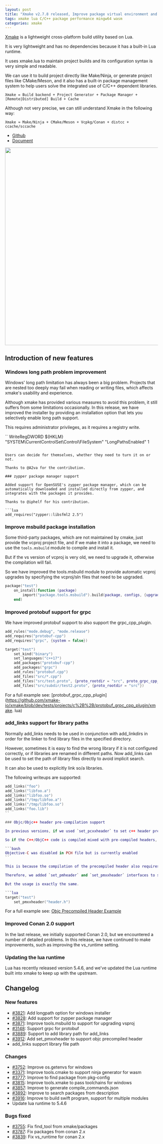 ```yaml
---
layout: post
title: "Xmake v2.7.8 released, Improve package virtual environment and build speed"
tags: xmake lua C/C++ package performance mingw64 wasm
categories: xmake
---
```


[Xmake](https://github.com/xmake-io/xmake) is a lightweight cross-platform build utility based on Lua.

It is very lightweight and has no dependencies because it has a built-in Lua runtime.

It uses xmake.lua to maintain project builds and its configuration syntax is very simple and readable.

We can use it to build project directly like Make/Ninja, or generate project files like CMake/Meson, and it also has a built-in package management system to help users solve the integrated use of C/C++ dependent libraries.

```
Xmake = Build backend + Project Generator + Package Manager + [Remote|Distributed] Build + Cache
```

Although not very precise, we can still understand Xmake in the following way:

```
Xmake ≈ Make/Ninja + CMake/Meson + Vcpkg/Conan + distcc + ccache/sccache
```

* [Github](https://github.com/xmake-io/xmake)
* [Document](https://xmake.io/)

<img src="https://github.com/xmake-io/xmake-docs/raw/master/assets/img/index/package.gif" width="650px" />

## Introduction of new features

### Windows long path problem improvement

Windows' long path limitation has always been a big problem. Projects that are nested too deeply may fail when reading or writing files, which affects xmake's usability and experience.

Although xmake has provided various measures to avoid this problem, it still suffers from some limitations occasionally. In this release, we have improved the installer by providing an installation option that lets you selectively enable long path support.

This requires administrator privileges, as it requires a registry write.

``
WriteRegDWORD ${HKLM} "SYSTEM\CurrentControlSet\Control\FileSystem" "LongPathsEnabled" 1
```

Users can decide for themselves, whether they need to turn it on or not.

Thanks to @A2va for the contribution.

### zypper package manager support

Added support for OpenSUSE's zypper package manager, which can be automatically downloaded and installed directly from zypper, and integrates with the packages it provides.

Thanks to @iphelf for his contribution.

```lua
add_requires("zypper::libsfml2 2.5")
```

### Improve msbuild package installation

Some third-party packages, which are not maintained by cmake, just provide the vcproj project file, and if we make it into a package, we need to use the ``tools.msbuild`` module to compile and install it.

But if the vs version of vcproj is very old, we need to upgrade it, otherwise the compilation will fail.

So we have improved the tools.msbuild module to provide automatic vcproj upgrades by specifying the vcproj/sln files that need to be upgraded.

```lua
package("test")
    on_install(function (package)
        import("package.tools.msbuild").build(package, configs, {upgrade={"wolfssl64.sln", "wolfssl.vcxproj"}}))
    end)
```

### Improved protobuf support for grpc

We have improved protobuf support to also support the grpc_cpp_plugin.

```lua
add_rules("mode.debug", "mode.release")
add_requires("protobuf-cpp")
add_requires("grpc", {system = false})

target("test")
    set_kind("binary")
    set_languages("c++17")
    add_packages("protobuf-cpp")
    add_packages("grpc")
    add_rules("protobuf.cpp")
    add_files("src/*.cpp")
    add_files("src/test.proto", {proto_rootdir = "src", proto_grpc_cpp_plugin = true})
    add_files("src/subdir/test2.proto", {proto_rootdir = "src"})
```

For a full example see: [protobuf_grpc_cpp_plugin](https://github.com/xmake-io/xmake/blob/dev/tests/projects/c%2B%2B/protobuf_grpc_cpp_plugin/xmake. lua)

### add_links support for library paths

Normally add_links needs to be used in conjunction with add_linkdirs in order for the linker to find library files in the specified directory.

However, sometimes it is easy to find the wrong library if it is not configured correctly, or if libraries are renamed in different paths. Now add_links can be used to set the path of library files directly to avoid implicit search.

It can also be used to explicitly link so/a libraries.

The following writeups are supported:

```lua
add_links("foo")
add_links("libfoo.a")
add_links("libfoo.so")
add_links("/tmp/libfoo.a")
add_links("/tmp/libfoo.so")
add_links("foo.lib")
``

### Objc/Objc++ header pre-compilation support

In previous versions, if we used `set_pcxxheader` to set c++ header precompilation, it would also affect objc code.

So if the C++/ObjC++ code is compiled mixed with pre-compiled headers, you will encounter compilation problems.

```bash
Objective-C was disabled in PCH file but is currently enabled
``

This is because the compilation of the precompiled header also requires the language `-x c++-header`, `-x objective-c++-header`, which cannot be mixed in the PCH file.

Therefore, we added `set_pmheader` and `set_pmxxheader` interfaces to set objc/objc++ precompiled headers separately, which do not conflict with C/C++ precompiled headers.

But the usage is exactly the same.

```lua
target("test")
    set_pmxxheader("header.h")
```

For a full example see: [Objc Precompiled Header Example](https://github.com/xmake-io/xmake/tree/master/tests/projects/objc%2B%2B/precompiled_header)

### Improved Conan 2.0 support

In the last release, we initially supported Conan 2.0, but we encountered a number of detailed problems. In this release, we have continued to make improvements, such as improving the vs_runtime setting.

### Updating the lua runtime

Lua has recently released version 5.4.6, and we've updated the Lua runtime built into xmake to keep up with the upstream.

## Changelog

### New features

* [#3821](https://github.com/xmake-io/xmake/pull/3821): Add longpath option for windows installer
* [#3828](https://github.com/xmake-io/xmake/pull/3828): Add support for zypper package manager
* [#3871](https://github.com/xmake-io/xmake/issues/3871): Improve tools.msbuild to support for upgrading vsproj
* [#3148](https://github.com/xmake-io/xmake/issues/3148): Support grpc for protobuf
* [#3889](https://github.com/xmake-io/xmake/issues/3889): Support to add library path for add_links
* [#3912](https://github.com/orgs/xmake-io/issues/3912): Add set_pmxxheader to support objc precompiled header
* add_links support library file path

### Changes

* [#3752](https://github.com/xmake-io/xmake/issues/3752): Improve os.getenvs for windows
* [#3371](https://github.com/xmake-io/xmake/issues/3371): Improve tools.cmake to support ninja generator for wasm
* [#3777](https://github.com/xmake-io/xmake/issues/3777): Improve to find package from pkg-config
* [#3815](https://github.com/xmake-io/xmake/pull/3815): Improve tools.xmake to pass toolchains for windows
* [#3857](https://github.com/xmake-io/xmake/issues/3857): Improve to generate compile_commands.json
* [#3892](https://github.com/xmake-io/xmake/issues/3892): Improve to search packages from description
* [#3916](https://github.com/xmake-io/xmake/issues/3916): Improve to build swift program, support for multiple modules
* Update lua runtime to 5.4.6

### Bugs fixed

* [#3755](https://github.com/xmake-io/xmake/pull/3755): Fix find_tool from xmake/packages
* [#3787](https://github.com/xmake-io/xmake/issues/3787): Fix packages from conan 2.x
* [#3839](https://github.com/orgs/xmake-io/discussions/3839): Fix vs_runtime for conan 2.x

